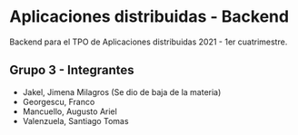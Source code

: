 # Aplicaciones distribuidas - Backend

Backend para el TPO de Aplicaciones distribuidas 2021 - 1er cuatrimestre.

## Grupo 3 - Integrantes
- Jakel, Jimena Milagros (Se dio de baja de la materia)
- Georgescu, Franco
- Mancuello, Augusto Ariel
- Valenzuela, Santiago Tomas
